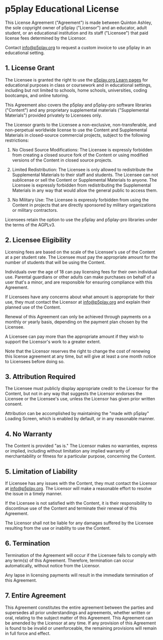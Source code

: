 # p5play Educational License

This License Agreement ("Agreement") is made between Quinton Ashley, the sole copyright owner of p5play ("Licensor") and an educator, adult student, or an educational institution and its staff ("Licensee") that paid license fees determined by the Licensor.

Contact <info@p5play.org> to request a custom invoice to use p5play in an educational setting.

## 1. License Grant

The Licensee is granted the right to use the [p5play.org Learn pages](https://p5play.org/learn) for educational purposes in class or coursework and in educational settings, including but not limited to schools, home schools, universities, coding bootcamps, and online tutoring.

This Agreement also covers the p5play and p5play-pro software libraries ("Content") and any proprietary supplemental materials ("Supplemental Materials") provided privately to Licensees only.

The Licensor grants to the Licensee a non-exclusive, non-transferable, and non-perpetual worldwide license to use the Content and Supplemental Materials in closed-source commercial projects, subject to the following restrictions:

1. No Closed Source Modifications: The Licensee is expressly forbidden from creating a closed source fork of the Content or using modified versions of the Content in closed source projects.

2. Limited Redistribution: The Licensee is only allowed to redistribute the Supplemental Materials to their staff and students. The Licensee can not sublicense or sell the Content or Supplemental Materials to anyone. The Licensee is expressly forbidden from redistributing the Supplemental Materials in any way that would allow the general public to access them.

3. No Military Use: The Licensee is expressly forbidden from using the Content in projects that are directly sponsored by military organizations or military contractors.

Licensees retain the option to use the p5play and p5play-pro libraries under the terms of the AGPLv3.

## 2. Licensee Eligibility

Licensing fees are based on the scale of the Licensee's use of the Content at a per student rate. The Licensee must pay the appropriate amount for the number of students that will be using the Content.

Individuals over the age of 18 can pay licensing fees for their own individual use. Parental guardians or other adults can make purchases on behalf of a user that's a minor, and are responsible for ensuring compliance with this Agreement.

If Licensees have any concerns about what amount is appropriate for their use, they must contact the Licensor at info@p5play.org and explain their planned use of the Content.

Renewal of this Agreement can only be achieved through payments on a monthly or yearly basis, depending on the payment plan chosen by the Licensee.

A Licensee can pay more than the appropriate amount if they wish to support the Licensor's work to a greater extent.

Note that the Licensor reserves the right to change the cost of renewing this license agreement at any time, but will give at least a one month notice to Licensees before doing so.

## 3. Attribution Required

The Licensee must publicly display appropriate credit to the Licensor for the Content, but not in any way that suggests the Licensor endorses the Licensee or the Licensee's use, unless the Licensor has given prior written consent.

Attribution can be accomplished by maintaining the "made with p5play" Loading Screen, which is enabled by default, or in any reasonable manner.

## 4. No Warranty

The Content is provided "as is." The Licensor makes no warranties, express or implied, including without limitation any implied warranty of merchantability or fitness for a particular purpose, concerning the Content.

## 5. Limitation of Liability

If Licensee has any issues with the Content, they must contact the Licensor at info@p5play.org. The Licensor will make a reasonable effort to resolve the issue in a timely manner.

If the Licensee is not satisfied with the Content, it is their responsibility to discontinue use of the Content and terminate their renewal of this Agreement.

The Licensor shall not be liable for any damages suffered by the Licensee resulting from the use or inability to use the Content.

## 6. Termination

Termination of the Agreement will occur if the Licensee fails to comply with any term(s) of this Agreement. Therefore, termination can occur automatically, without notice from the Licensor.

Any lapse in licensing payments will result in the immediate termination of this Agreement.

## 7. Entire Agreement

This Agreement constitutes the entire agreement between the parties and supersedes all prior understandings and agreements, whether written or oral, relating to the subject matter of this Agreement. This Agreement can be amended by the Licensor at any time. If any provision of this Agreement is found to be invalid or unenforceable, the remaining provisions will remain in full force and effect.
